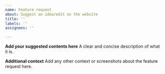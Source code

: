 ```yaml
---
name: Feature request
about: Suggest an idea/edit on the website
title: ''
labels: ''
assignees: ''

---
```


**Add your suggested contents here**
A clear and concise description of what it is.


**Additional context**
Add any other context or screenshots about the feature request here.
